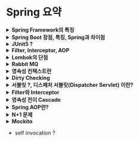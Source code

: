# Spring 요약


<details>
<summary><b>Spring Framework의 특징</b></summary>
<div markdown="1">

* [출처](https://zzdd1558.tistory.com/172)
~~~
IoC, DI 등 스프링의 특징이 개발자가 전체적으로 신경써야할 부분에 대해서 스트레스를 줄여줌
비지니스 로직에 집중할 수 있기 때문에 생산성 향상됨
~~~

* 경량 컨테이너로서 자바 객체를 직접 관리한다. 
    * 각각의 객체 생성, 소멸과 같은 라이프 사이클을 관리하며 언제든 스프링으로부터 필요한 객체를 얻어올 수 있다.
* 제어 반전(IoC : Inversion of Control)을 지원한다. 
    * 컨트롤의 제어권이 사용자가 아니라 프레임워크에 있어서 필요에 따라 스프링에서 사용자의 코드를 호출
    * 객체들 간의 느슨한 결합을 유지할 수 있다.
* 의존성 주입(DI : Dependency Injection)을 지원
    * 각각의 계층이나 서비스들 간에 의존성이 존재할 경우 프레임워크가 알아서 주입해준다.
    * 클래스 내부에서 의존관계 있는 다른 구현체들을 호출하는것이 아니라 외부에서 즉, Spring 컨테이너가 설정정보를 통해 주입을 해 줌
* 관점 지향 프로그래밍(AOP : Aspect-Oriented Programming)을 지원
    * 트랜잭션이나 로깅, 보안과 같이 여러 모듈에서 공통적으로 사용하는 기능의 경우 해당 기능을 분리하여 관리할 수 있다.
* POJO(Plain Old Java Object) 방식의 프레임워크
    * 별도의 API를 사용하지 않는 setter, getter 메서드로 이루어진 단순한 자바 오브젝트
    * 순수한 자바 오브젝트이기 때문에 환경과 기술에 종속되지 않음
* 확장성이 높다. 
    * 필요시 다양한 라이브러리를 스프링에서 이용할 수 있다.

</div>
</details>


<details>
<summary><b>Spring Boot 장점, 특징, Spring과 차이점</b></summary>
<div markdown="1">

* 라이브러리들의 버전 관리 자동화
    * maven이나 gradle 등과 같은 빌드 도구에 버전을 명시하지 않아도 적합한 라이브러리 버전을 찾아서 가져와 줌
* 설정의 자동화
    * 개발에 필요한 라이브러리들을 추가하면 스프링 부트가 이 라이브러리들을 인지해서 관련된 스프링 설정을 자동으로 처리
* Spring Boot에는 Tomcat이 내장(**Embedded Tomcat**)되어 있어 애플리케이션을 바로 실행할 수 있다.
    * 애플리케이션 빌드후 패키징된 jar또는 war 파일을 java 명령어로 독립적으로, 바로 실행가능
    * 반면, Spring은 **외장 Tomcat**을 설치하고 실행환경을 구축해 주어야 한다.

</div>
</details>


<details>
<summary><b>JUnit5 ?</b></summary>
<div markdown="1">

* Java 8 부터 지원한다.
    * assertion method와 lamda를 함께 사용할 수 있다.
* Spring Boot 2.2 이후부터 기본으로 제공
* 이전 버전으로 작성된 테스트 코드여도 컴파일이 정상적으로 지원된다.

</div>
</details>


<details>
<summary><b>Filter, Interceptor, AOP</b></summary>
<div markdown="1">

* [출처](https://baek-kim-dev.site/61)
* Interceptor와 Filter는 Servlet 단위에서 실행된다. 반면 AOP는 메소드 앞에 Proxy패턴의 형태로 실행된다.
* 실행순서를 보면 Filter가 가장 밖에 있고 그안에 Interceptor, 그안에 AOP가 있는 형태
* ![](https://img1.daumcdn.net/thumb/R1280x0/?scode=mtistory2&fname=https%3A%2F%2Fblog.kakaocdn.net%2Fdn%2F1bEhb%2FbtqH8cRq0sY%2FdQVkF7pbrdOTVnILW7bmzK%2Fimg.png)


</div>
</details>


<details>
<summary><b>Lombok의 단점</b></summary>
<div markdown="1">

* 무분별하게 사용하면 많은 코드가 단축되기 때문에 오히려 가독성이 떨어진다.
* 의도치 않은 값이 초기화될 수 있다.
* 양방향 연관관계에서 `@ToString` 을 사용하면 무한 반복에 걸릴 수 있다.
* Setter 같은 경우 무분별하게 열어두면 외부에서 필드값을 변경할 수 있는 수단이 될 수 있기 때문에 주의해서 사용해야 한다.

</div>
</details>


<details>
<summary><b>Rabbit MQ</b></summary>
<div markdown="1">

* Rabbit MQ UI를 통해 큐를 생성
* Gradle에 Rabbit MQ 의존성을 추가하고 야믈파일에 Rabbit MQ에 대한 Port설정과 큐에 대한 정보를 입력
* 기존에는 API요청에 대한 내용을 받아서 JPA로 바로 처리했었지만 Rabbit MQ를 통해 메시지를 처리할 수 있도록 수정했음
* Producer와 Consumer를 주입받아 서 메시지를 처리했는데
* 이때, 메시지를 Json에서 String으로 바꿔서 넣어줘야 하기 때문에 Jackson 라이브러리의 ObjectMapper를 주입받아 사용했다.
* 그럼 Producer를 통해 메시지큐에 요청에 대한 내용이 push되고 Consumer를 통해 작성해둔 메소드가 수행되는 식
* 메소드가 수행될때 큐의 요청 내용이 JPA를 통해 DB에 반영되거나 조회할 수 있는것임

</div>
</details>


<details>
<summary><b>영속성 컨텍스트란</b></summary>
<div markdown="1">

* 

</div>
</details>


<details>
<summary><b>Dirty Checking</b></summary>
<div markdown="1">

* JPA 에는 Dirty Checking (변경감지) 이라는 개념을 활용할 수 있음
* 개발자가 임의로 UPDATE 쿼리를 사용하지 않아도 JPA가 알아서 업데이트를 해줌
* commit()또는 flush()가 일어날 때 1차캐시에 저장되어 있는 엔티티와 스냅샷을 비교해서, 변경사항이있으면 UPDATE 쿼리를 날려줌

</div>
</details>



<details>
<summary><b>서블릿 ?, 디스패처 서블릿(Dispatcher Servlet) 이란?</b></summary>
<div markdown="1">

* 서블릿(Servlet)은 웹 기반의 요청에 대해 동적으로 처리해주는 역할을 하며 Servlet Container에서 동작함
* 디스패처 서블릿(Dispatcher Servlet)은 제일 앞에서 서버로 들어오는 모든 요청을 처리하는 Front Controller임(=Front Controller 패턴)

<br>

* 기존에는 Servlet을 통해 URL 매핑을 활용해 web.xml에 모두 등록해야 했음(또는 `@SpringBootApplication` 어노테이션 사용)
* 디스패처 서블릿이 생기고 어플리케이션으로 들어오는 모든 요청을 핸들링 할 수 있게 됨
* 즉, Controller로 향하는 모든 웹 요청의 진입점으로써 요청을 처리하고 결과를 클라이언트에게 응답해 주는 역할을 함
* 디스패처 서블릿을 이용한다는 것은 Spring MVC를 이용하겠다는 뜻임

![](https://taes-k.github.io/images//posts/2020-02-16-servlet-container-spring-container/6.png)

</div>
</details>


<details>
<summary><b>Filter와 Interceptor</b></summary>
<div markdown="1">

* 

</div>
</details>


<details>
<summary><b>영속성 전이 Cascade</b></summary>
<div markdown="1">

* Cascade 종류
    * ALL: 모두 적용
    * PERSIST : 영속
    * REMOVE  : 삭제
* 보통 Cascade를 사용할때 **저장할때만** Cascade하고 싶으면 **PERSIST**,
* 그렇지 않으면 **ALL** 사용함
* 현업에서는 Cascade사용시 ALL or PERSIST 둘중 하나로 많이 사용
* Parent와 Child클래스의 Life Cycle이 유사할때, Child에 대해서 Parent가 단일 소유자 일때 Cascade 사용
    * 만약 다른곳에서도 사용하는 엔티티라면 별도의 Repository를 생성해서 persist를 따로 하는것이 좋음
    * 즉, 어떤 엔티티에 종속적인 엔티티일때 사용하면 좋음 -> 라이프 사이클이 같기 때문 (ex. Order와 Delivery)
* Cascade의 역할을 단순하게 설명하면, persist() 호출을 줄여주는 역할을 함

* 간단 정리
1. 완전 개인 소유인 경우에 사용할 수 있다. (라이프 사이클 관련)
2. DDD의 Aggregate Root와 어울린다.
3. 애매하면 사용하지 않는다.

</div>
</details>


<details>
<summary><b>Spring AOP란?</b></summary>
<div markdown="1">

* Spring AOP는 Proxy를 기반으로 한 Runtime Weaving 방식이다
* Spring AOP에서는 JDK Dynamic Proxy 와 CGlib 을 통해 Proxy화 한다
    * JDK Dynamic Proxy는 Reflection을 기반으로 이루어지고
    * CGlib 은 상속을 기반으로 이루어진다

</div>
</details>


<details>
<summary><b>N+1 문제</b></summary>
<div markdown="1">

* N+1 문제는 **즉시로딩** 사용시 반드시 일어남 -> 연관관계의 엔티티를 모두 조회하기 때문
* N+1 문제는 **지연로딩** 사용시에도 일어날 수 있음. 아래 예시 참고
* OneToOne, ManyToOne, OneToMany 모두에서 일어날 수 있음

#### 예시
Order와 Member가 `N:1`, Order와 Delivery가 `1:1` 일때,
대충 필요한 데이터를 DTO로 나타내보면

~~~java
class OrderResponse {
    private Long orderId;
    private Member member;
    private Delivery delivery;
}
~~~

모든 Order에 대하여 위와 같은 데이터를 조회한다고 할때 (findAllOrder),
Order에서 Member와 Delivery가 Lazy세팅이 되어 있다면
쿼리 개수는 **최악의** 경우 모든 order를 조회하는 쿼리 **1번**,
그리고 Member와 Delivery를 조회하는 쿼리로 **2번의 쿼리가 order마다** 이루어 진다.
Order의 개수가 N개일 경우 총 쿼리수는 처음에 order조회 1번,
Member조회 N번, Delivery조회 N번으로 **1+N+N**번의 쿼리가 나가게 된다.

* 여기서 **최악의 경우**란, Order Member Delivery관계에서 Order : Member = N : 1 이기 때문에 
각각의 Order마다 다른 Memeber와 연관관계일 경우 최악의 경우에 해당한다.

* **최선의 경우** 조회할 모든 Order의 Member가 같은 경우 하나 조회시 Member는 영속성 컨텍스트에 유지되기 때문에
다음 Order조회부터는 Member조회 쿼리가 발생하지 않게 된다.
따라서 최선의 경우 **1+1+N**번의 쿼리가 발생하게 된다. (모든order 1번, Member 1번, Delivery N번)


> N+1 문제는 fetch join을 이용하면 **쿼리 한번에** 해결할 수 있음 !
> 따라서, 기본적으로 Lazy로딩을 깔아두고, 위의 예시처럼 필요한 경우 fetch join을 쓰는것이 좋은 방법
> 위의 예시에는 없지만 OneToMany에서도 일어날 수 있음

* [N+1 문제와 자세한 해결방법](https://gmoon92.github.io/spring/jpa/hibernate/n+1/2021/01/12/jpa-n-plus-one.html)

</div>
</details>


<details>
<summary><b>Mockito</b></summary>
<div markdown="1">

* 진짜 객체 처럼 동작하지만 프로그래머가 직접 컨트롤 할 수 있는 객체를 만들어서 로직을 검증할 수 있게 해주는 프레임 워크
* Stubbing 이란 ? **Mock객체의 행동**을 조작하는것임
* 예시
    1. 특정 매개변수를 받을 경우 특정한 값을 리턴하거나 예외를 발생시키도록 할 수 있음
    2. Void메소드가 특정 매개변수를 받거나 호출된 경우 예외를 발생시킬 수 있음
    3. 메소드가 동일한 매개변수로 여러번 호출되더라도 호출되는 순서에 따라 다르게 Stubbing가능
* Mock 객체 확인 : Mock 객체가 어떻게 사용이 됐는지 확인하여 로직을 검증할 수 있다.
    * 특정 메소드가 특정 매개변수로 몇번 호출 되었는지, 최소 한번은 호출 됐는지, 전혀 호출되지 않았는지
    * 어떤 순서대로 호출했는지
    * 특정 시간 이내에 호출됐는지
    * 특정 시점 이후에 아무 일도 벌어지지 않았는지 등

</div>
</details>


* self invocation ?